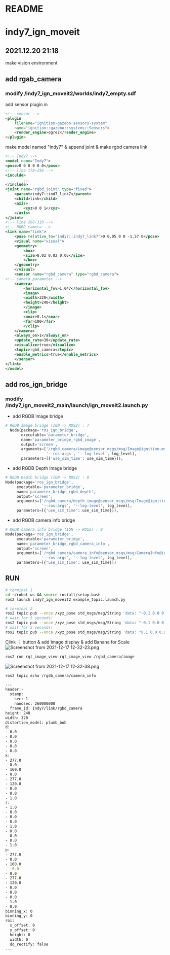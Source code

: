 # README

# indy7_ign_moveit
## 2021.12.20 21:18

make vision environment

## add rgab_camera

### modify /indy7_ign_moveit2/worlds/indy7_empty.sdf

add sensor plugin in 

```html
<!-- sensor -->
<plugin
    filename="ignition-gazebo-sensors-system"
    name="ignition::gazebo::systems::Sensors">
    <render_engine>ogre2</render_engine>
</plugin>
```

make model named "Indy7" & append joint & make rgbd camera link

```xml
<!-- Indy7 -->
<model name="Indy7">
<pose>0 0 0 0 0 0</pose>
<!-- line 178~256 -->
<inculde>
		...
</include>
<joint name="rgbd_joint" type="fixed">
    <parent>indy7::ind7_link7</parent>
    <child>link</child>
    <axis>
        <xyz>0 0 1</xyz>
    </axis>
</joint>
<!-- line 266-310 -->
<!-- RGBD camera -->
<link name="link">
    <pose relative_to="indy7::indy7_link7">0 0.05 0 0 -1.57 0</pose>
    <visual name="visual">
    <geometry>
        <box>
        <size>0.02 0.02 0.05</size>
        </box>
    </geometry>
    </visual>
    <sensor name="rgbd_camera" type="rgbd_camera">
<!-- camera parameter -->
    <camera>
        <horizontal_fov>1.047</horizontal_fov>
        <image>
        <width>320</width>
        <height>240</height>
        </image>
        <clip>
        <near>0.1</near>
        <far>100</far>
        </clip>
    </camera>
    <always_on>1</always_on>
    <update_rate>30</update_rate>
    <visualize>true</visualize>
    <topic>rgbd_camera</topic>
    <enable_metrics>true</enable_metrics>
    </sensor>
</link>
</model>
```

## add ros_ign_bridge

### modify /indy7_ign_moveit2_main/launch/ign_moveit2.launch.py

- add RGDB Image bridge

```python
# RGDB Image bridge (IGN -> ROS2) : 7
  Node(package='ros_ign_bridge',
       executable='parameter_bridge',
       name='parameter_bridge_rgbd_image',
       output='screen',
       arguments=['/rgbd_camera/image@sensor_msgs/msg/Image@ignition.msgs.Image',
                  '--ros-args', '--log-level', log_level],
       parameters=[{'use_sim_time': use_sim_time}]),
```

- add RGDB Depth Image bridge

```python
# RGDB Depth bridge (IGN -> ROS2) : 8
Node(package='ros_ign_bridge',
     executable='parameter_bridge',
     name='parameter_bridge_rgbd_depth',
     output='screen',
     arguments=['/rgbd_camera/depth_image@sensor_msgs/msg/Image@ignition.msgs.Image',
                '--ros-args', '--log-level', log_level],
     parameters=[{'use_sim_time': use_sim_time}]),
```

- add RGDB camera info bridge

```python
# RGDB camera info bridge (IGN -> ROS2) : 9
Node(package='ros_ign_bridge',
     executable='parameter_bridge',
     name='parameter_bridge_rgbd_camera_info',
     output='screen',
     arguments=['/rgbd_camera/camera_info@sensor_msgs/msg/CameraInfo@ignition.msgs.CameraInfo',
                '--ros-args', '--log-level', log_level],
     parameters=[{'use_sim_time': use_sim_time}])
```

## RUN

```bash
# terminal 1
cd ~/robot_ws && source install/setup.bash
ros2 launch indy7_ign_moveit2 example_topic.launch.py 
```
```bash
# terminal 2
ros2 topic pub --once /xyz_pose std_msgs/msg/String 'data: "-0.1 0.0 0.0"'
# wait for 5 seconds!
ros2 topic pub --once /xyz_pose std_msgs/msg/String 'data: "-0.1 0.0 0.0"'
# wait for 5 seconds!
ros2 topic pub --once /xyz_pose std_msgs/msg/String 'data: "0.1 0.0 0.0"'
```

Clink  ⋮ button & add Image display & add Banana for Scale
![Screenshot from 2021-12-17 12-32-23.png](image/Screenshot_from_2021-12-17_12-32-23.png)

```html
ros2 run rqt_image_view rqt_image_view /rgbd_camera/image
```
![Screenshot from 2021-12-17 12-32-38.png](image/Screenshot_from_2021-12-17_12-32-38.png)

```xml
ros2 topic echo /rgdb_camera/camera_info
```

```bash
---
header:-
  stamp:
    sec: 1
    nanosec: 260000000
  frame_id: Indy7/link/rgbd_camera
height: 240
width: 320
distortion_model: plumb_bob
d:
- 0.0
- 0.0
- 0.0
- 0.0
- 0.0
k:
- 277.0
- 0.0
- 160.0
- 0.0
- 277.0
- 120.0
- 0.0
- 0.0
- 1.0
r:
- 1.0
- 0.0
- 0.0
- 0.0
- 1.0
- 0.0
- 0.0
- 0.0
- 1.0
p:
- 277.0
- 0.0
- 160.0
- -0.0
- 0.0
- 277.0
- 120.0
- 0.0
- 0.0
- 0.0
- 1.0
- 0.0
binning_x: 0
binning_y: 0
roi:
  x_offset: 0
  y_offset: 0
  height: 0
  width: 0
  do_rectify: false
---
```
